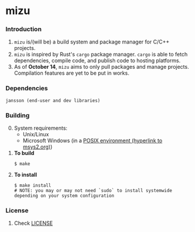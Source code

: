 # mizu

### Introduction
1.  `mizu` is/(will be) a build system and package manager for C/C++ projects.
2.  `mizu` is inspired by Rust's `cargo` package manager. `cargo` is able to fetch dependencies,
    compile code, and publish code to hosting platforms.
3.  As of **October 14**, `mizu` aims to only pull packages and manage projects. Compilation
    features are yet to be put in works.

### Dependencies
```
jansson (end-user and dev libraries)
```

### Building
0.  System requirements:
    - Unix/Linux
    - Microsoft Windows (in a [POSIX environment (hyperlink to msys2.org)](https://www.msys2.org/))
1.  **To build**
    ```commandline
    $ make
    ```
2.  **To install**
    ```commandline
    $ make install
    # NOTE: you may or may not need `sudo` to install systemwide depending on your system configuration
    ```

### License
1.  Check [LICENSE](LICENSE)
